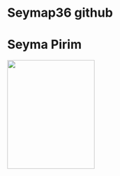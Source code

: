 # Seymap36 github
<h1> Seyma Pirim</h1>
<img src="https://www.ntuclearninghub.com/documents/39367/4216797/Python-Symbol.png/369e410e-a90f-f887-c2dc-61f7ef761476/ alt="width="200" height="250">
